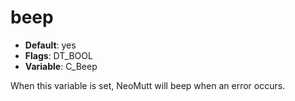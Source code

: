 # beep

- **Default**: yes
- **Flags**: DT_BOOL
- **Variable**: C_Beep

When this variable is set, NeoMutt will beep when an error occurs.
